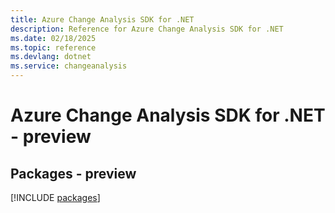 ```yaml
---
title: Azure Change Analysis SDK for .NET
description: Reference for Azure Change Analysis SDK for .NET
ms.date: 02/18/2025
ms.topic: reference
ms.devlang: dotnet
ms.service: changeanalysis
---
```

# Azure Change Analysis SDK for .NET - preview
## Packages - preview
[!INCLUDE [packages](change-analysis-index.md)]